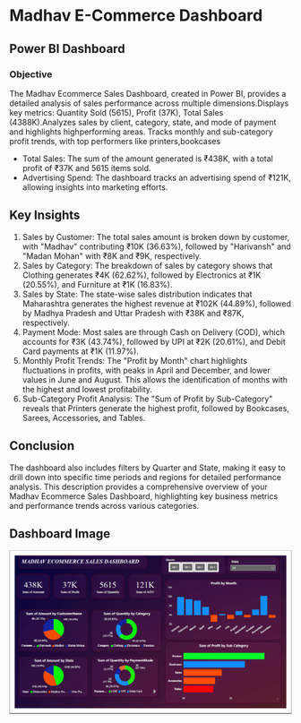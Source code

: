 # Madhav E-Commerce Dashboard
## Power BI Dashboard
### Objective


The Madhav Ecommerce Sales Dashboard, created in Power BI, provides a detailed analysis of sales performance across multiple dimensions.Displays key metrics: Quantity Sold (5615), Profit (37K), Total Sales (4388K).Analyzes sales by client, category, state, and mode of payment and highlights highperforming areas. Tracks monthly and sub-category profit trends, with top performers like printers,bookcases

  - Total Sales: The sum of the amount generated is ₹438K, with a total profit of ₹37K and 5615 items sold.
   - Advertising Spend: The dashboard tracks an advertising spend of ₹121K, allowing insights into marketing efforts.
   ## Key Insights
  1. Sales by Customer: The total sales amount is broken down by customer, with "Madhav" contributing ₹10K (36.63%), followed by "Harivansh" and "Madan Mohan" with ₹8K and ₹9K, respectively.
  2. Sales by Category: The breakdown of sales by category shows that Clothing generates ₹4K (62.62%), followed by Electronics at ₹1K (20.55%), and Furniture at ₹1K (16.83%).
  3. Sales by State: The state-wise sales distribution indicates that Maharashtra generates the highest revenue at ₹102K (44.89%), followed by Madhya Pradesh and Uttar Pradesh with ₹38K and ₹87K, respectively.
  4. Payment Mode: Most sales are through Cash on Delivery (COD), which accounts for ₹3K (43.74%), followed by UPI at ₹2K (20.61%), and Debit Card payments at ₹1K (11.97%).
   5. Monthly Profit Trends: The "Profit by Month" chart highlights fluctuations in profits, with peaks in April and December, and lower values in June and August. This allows the identification of months with the                                highest and lowest profitability.
   6. Sub-Category Profit Analysis: The "Sum of Profit by Sub-Category" reveals that Printers generate the highest profit, followed by Bookcases, Sarees, Accessories, and Tables.

  ## Conclusion
  The dashboard also includes filters by Quarter and State, making it easy to drill down into specific time periods and regions for detailed performance analysis. This description provides a comprehensive overview of your Madhav Ecommerce Sales Dashboard, highlighting key business metrics and performance trends across various categories.
   
  ## Dashboard Image
  ![Madhav E-Commerce Dashboard](https://github.com/Sahil0371/Madhav_E-Commerce_Dashboard/blob/main/Madhav%20dashboard.png)

  
